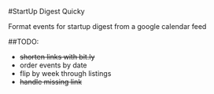 #StartUp Digest Quicky

Format events for startup digest from a google calendar feed


##TODO:

 * ~~shorten links with bit.ly~~
 * order events by date
 * flip by week through listings
 * ~~handle missing link~~
